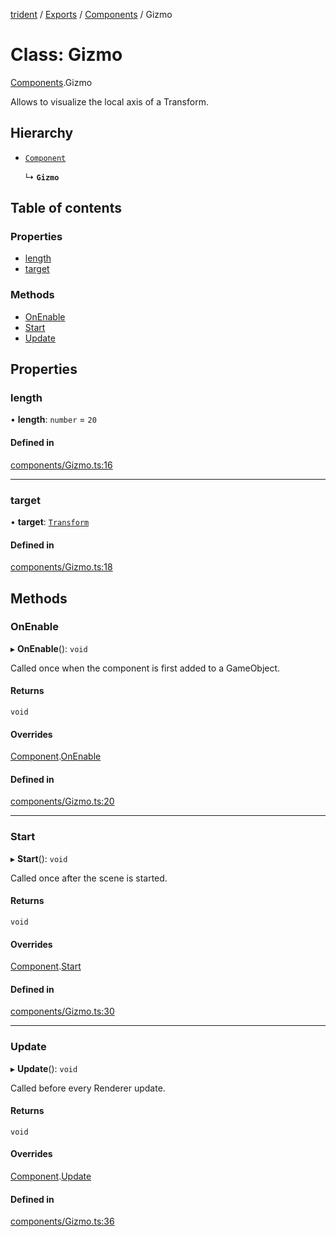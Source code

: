 [trident](../README.md) / [Exports](../modules.md) / [Components](../modules/Components.md) / Gizmo

# Class: Gizmo

[Components](../modules/Components.md).Gizmo

Allows to visualize the local axis of a Transform.

## Hierarchy

- [`Component`](Components.Component.md)

  ↳ **`Gizmo`**

## Table of contents

### Properties

- [length](Components.Gizmo.md#length)
- [target](Components.Gizmo.md#target)

### Methods

- [OnEnable](Components.Gizmo.md#onenable)
- [Start](Components.Gizmo.md#start)
- [Update](Components.Gizmo.md#update)

## Properties

### length

• **length**: `number` = `20`

#### Defined in

[components/Gizmo.ts:16](https://github.com/AIFanatic/Trident/blob/bbe6ccd/src/components/Gizmo.ts#L16)

___

### target

• **target**: [`Transform`](Components.Transform.md)

#### Defined in

[components/Gizmo.ts:18](https://github.com/AIFanatic/Trident/blob/bbe6ccd/src/components/Gizmo.ts#L18)

## Methods

### OnEnable

▸ **OnEnable**(): `void`

Called once when the component is first added to a GameObject.

#### Returns

`void`

#### Overrides

[Component](Components.Component.md).[OnEnable](Components.Component.md#onenable)

#### Defined in

[components/Gizmo.ts:20](https://github.com/AIFanatic/Trident/blob/bbe6ccd/src/components/Gizmo.ts#L20)

___

### Start

▸ **Start**(): `void`

Called once after the scene is started.

#### Returns

`void`

#### Overrides

[Component](Components.Component.md).[Start](Components.Component.md#start)

#### Defined in

[components/Gizmo.ts:30](https://github.com/AIFanatic/Trident/blob/bbe6ccd/src/components/Gizmo.ts#L30)

___

### Update

▸ **Update**(): `void`

Called before every Renderer update.

#### Returns

`void`

#### Overrides

[Component](Components.Component.md).[Update](Components.Component.md#update)

#### Defined in

[components/Gizmo.ts:36](https://github.com/AIFanatic/Trident/blob/bbe6ccd/src/components/Gizmo.ts#L36)
